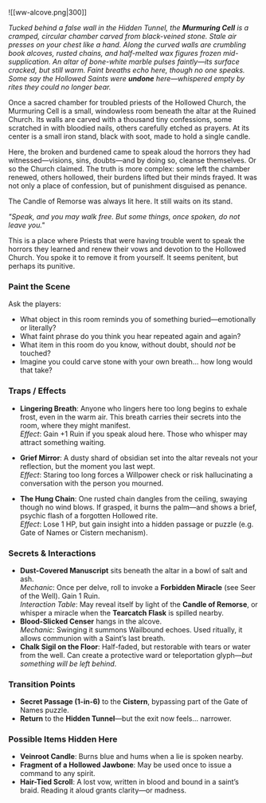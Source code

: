 ![[ww-alcove.png|300]]

_Tucked behind a false wall in the Hidden Tunnel, the **Murmuring Cell** is a cramped, circular chamber carved from black-veined stone. Stale air presses on your chest like a hand. Along the curved walls are crumbling book alcoves, rusted chains, and half-melted wax figures frozen mid-supplication. An altar of bone-white marble pulses faintly—its surface cracked, but still warm. Faint breaths echo here, though no one speaks. Some say the Hollowed Saints were **undone** here—whispered empty by rites they could no longer bear._

Once a sacred chamber for troubled priests of the Hollowed Church, the Murmuring Cell is a small, windowless room beneath the altar at the Ruined Church. Its walls are carved with a thousand tiny confessions, some scratched in with bloodied nails, others carefully etched as prayers. At its center is a small iron stand, black with soot, made to hold a single candle.

Here, the broken and burdened came to speak aloud the horrors they had witnessed—visions, sins, doubts—and by doing so, cleanse themselves. Or so the Church claimed. The truth is more complex: some left the chamber renewed, others hollowed, their burdens lifted but their minds frayed. It was not only a place of confession, but of punishment disguised as penance.

The Candle of Remorse was always lit here. It still waits on its stand.

_"Speak, and you may walk free. But some things, once spoken, do not leave you."_

This is a place where Priests that were having trouble went to speak the horrors they learned and renew their vows and devotion to the Hollowed Church. You spoke it to remove it from yourself. It seems penitent, but perhaps its punitive. 

### Paint the Scene

Ask the players:
- What object in this room reminds you of something buried—emotionally or literally?    
- What faint phrase do you think you hear repeated again and again?    
- What item in this room do you know, without doubt, should _not_ be touched?
- Imagine you could carve stone with your own breath... how long would that take?

### Traps / Effects

- **Lingering Breath**: Anyone who lingers here too long begins to exhale frost, even in the warm air. This breath carries their secrets into the room, where they might manifest.  
    _Effect_: Gain +1 Ruin if you speak aloud here. Those who whisper may attract something waiting.
    
- **Grief Mirror**: A dusty shard of obsidian set into the altar reveals not your reflection, but the moment you last wept.  
    _Effect_: Staring too long forces a Willpower check or risk hallucinating a conversation with the person you mourned.
    
- **The Hung Chain**: One rusted chain dangles from the ceiling, swaying though no wind blows. If grasped, it burns the palm—and shows a brief, psychic flash of a forgotten Hollowed rite.  
    _Effect_: Lose 1 HP, but gain insight into a hidden passage or puzzle (e.g. Gate of Names or Cistern mechanism).

### Secrets & Interactions
- **Dust-Covered Manuscript** sits beneath the altar in a bowl of salt and ash.  
    _Mechanic_: Once per delve, roll to invoke a **Forbidden Miracle** (see Seer of the Well). Gain 1 Ruin.  
    _Interaction Table_: May reveal itself by light of the **Candle of Remorse**, or whisper a miracle when the **Tearcatch Flask** is spilled nearby.    
- **Blood-Slicked Censer** hangs in the alcove.  
    _Mechanic_: Swinging it summons Wailbound echoes. Used ritually, it allows communion with a Saint’s last breath.    
- **Chalk Sigil on the Floor**: Half-faded, but restorable with tears or water from the well. Can create a protective ward or teleportation glyph—_but something will be left behind_.

### Transition Points
- **Secret Passage (1-in-6)** to the **Cistern**, bypassing part of the Gate of Names puzzle.    
- **Return** to the **Hidden Tunnel**—but the exit now feels... narrower.

### Possible Items Hidden Here
- **Veinroot Candle**: Burns blue and hums when a lie is spoken nearby.    
- **Fragment of a Hollowed Jawbone**: May be used once to issue a command to any spirit.    
- **Hair-Tied Scroll**: A lost vow, written in blood and bound in a saint’s braid. Reading it aloud grants clarity—or madness.

